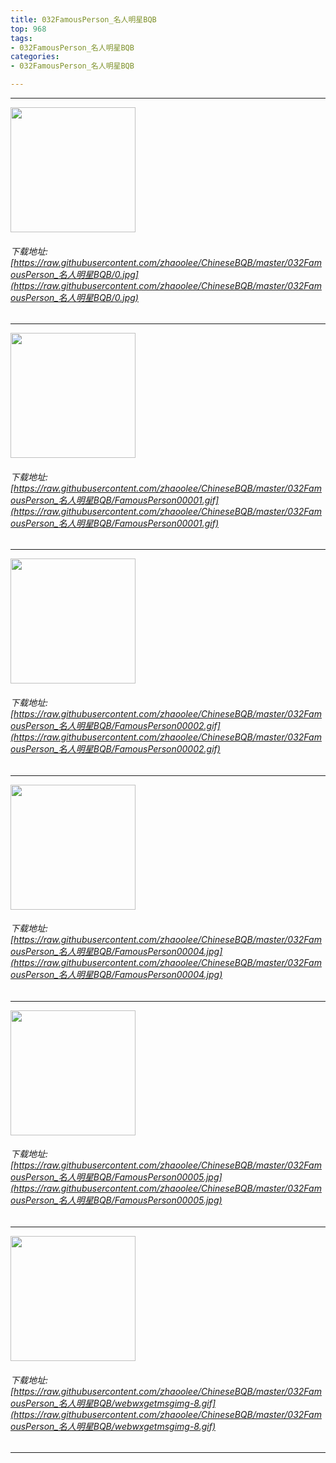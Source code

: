```yaml
---
title: 032FamousPerson_名人明星BQB
top: 968
tags:
- 032FamousPerson_名人明星BQB
categories:
- 032FamousPerson_名人明星BQB

---
```


------

<!-- more -->

<img height='200px' style='height:200px;' src=https://raw.githubusercontent.com/zhaoolee/ChineseBQB/master/032FamousPerson_名人明星BQB/0.jpg /><br/><h6>下载地址: [https://raw.githubusercontent.com/zhaoolee/ChineseBQB/master/032FamousPerson_名人明星BQB/0.jpg](https://raw.githubusercontent.com/zhaoolee/ChineseBQB/master/032FamousPerson_名人明星BQB/0.jpg)</h6><hr/><img height='200px' style='height:200px;' src=https://raw.githubusercontent.com/zhaoolee/ChineseBQB/master/032FamousPerson_名人明星BQB/FamousPerson00001.gif /><br/><h6>下载地址: [https://raw.githubusercontent.com/zhaoolee/ChineseBQB/master/032FamousPerson_名人明星BQB/FamousPerson00001.gif](https://raw.githubusercontent.com/zhaoolee/ChineseBQB/master/032FamousPerson_名人明星BQB/FamousPerson00001.gif)</h6><hr/><img height='200px' style='height:200px;' src=https://raw.githubusercontent.com/zhaoolee/ChineseBQB/master/032FamousPerson_名人明星BQB/FamousPerson00002.gif /><br/><h6>下载地址: [https://raw.githubusercontent.com/zhaoolee/ChineseBQB/master/032FamousPerson_名人明星BQB/FamousPerson00002.gif](https://raw.githubusercontent.com/zhaoolee/ChineseBQB/master/032FamousPerson_名人明星BQB/FamousPerson00002.gif)</h6><hr/><img height='200px' style='height:200px;' src=https://raw.githubusercontent.com/zhaoolee/ChineseBQB/master/032FamousPerson_名人明星BQB/FamousPerson00004.jpg /><br/><h6>下载地址: [https://raw.githubusercontent.com/zhaoolee/ChineseBQB/master/032FamousPerson_名人明星BQB/FamousPerson00004.jpg](https://raw.githubusercontent.com/zhaoolee/ChineseBQB/master/032FamousPerson_名人明星BQB/FamousPerson00004.jpg)</h6><hr/><img height='200px' style='height:200px;' src=https://raw.githubusercontent.com/zhaoolee/ChineseBQB/master/032FamousPerson_名人明星BQB/FamousPerson00005.jpg /><br/><h6>下载地址: [https://raw.githubusercontent.com/zhaoolee/ChineseBQB/master/032FamousPerson_名人明星BQB/FamousPerson00005.jpg](https://raw.githubusercontent.com/zhaoolee/ChineseBQB/master/032FamousPerson_名人明星BQB/FamousPerson00005.jpg)</h6><hr/><img height='200px' style='height:200px;' src=https://raw.githubusercontent.com/zhaoolee/ChineseBQB/master/032FamousPerson_名人明星BQB/webwxgetmsgimg-8.gif /><br/><h6>下载地址: [https://raw.githubusercontent.com/zhaoolee/ChineseBQB/master/032FamousPerson_名人明星BQB/webwxgetmsgimg-8.gif](https://raw.githubusercontent.com/zhaoolee/ChineseBQB/master/032FamousPerson_名人明星BQB/webwxgetmsgimg-8.gif)</h6><hr/>
